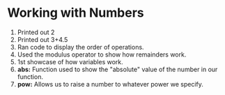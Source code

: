 # Working with Numbers

1. Printed out 2
2. Printed out 3+4.5
3. Ran code to display the order of operations.
4. Used the modulus operator to show how remainders work.
5. 1st showcase of how variables work.
6. **abs:** Function used to show the "absolute" value of the number in our function.
7. **pow:** Allows us to raise a number to whatever power we specify.
